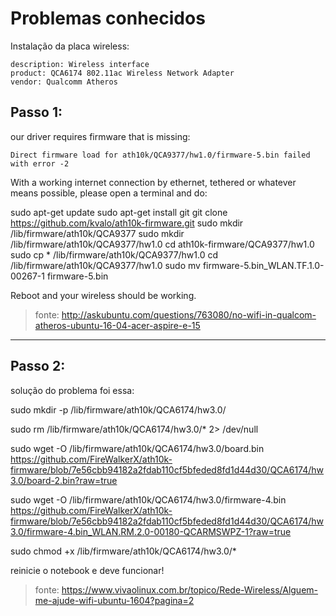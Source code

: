 # Problemas conhecidos

Instalação da placa wireless:

```
description: Wireless interface
product: QCA6174 802.11ac Wireless Network Adapter
vendor: Qualcomm Atheros
```

## Passo 1:

our driver requires firmware that is missing:

    Direct firmware load for ath10k/QCA9377/hw1.0/firmware-5.bin failed with error -2

With a working internet connection by ethernet, tethered or whatever means possible, please open a terminal and do:

sudo apt-get update
sudo apt-get install git
git clone https://github.com/kvalo/ath10k-firmware.git
sudo mkdir /lib/firmware/ath10k/QCA9377
sudo mkdir /lib/firmware/ath10k/QCA9377/hw1.0
cd ath10k-firmware/QCA9377/hw1.0
sudo cp *  /lib/firmware/ath10k/QCA9377/hw1.0
cd /lib/firmware/ath10k/QCA9377/hw1.0
sudo mv firmware-5.bin_WLAN.TF.1.0-00267-1  firmware-5.bin

Reboot and your wireless should be working.

> fonte: http://askubuntu.com/questions/763080/no-wifi-in-qualcom-atheros-ubuntu-16-04-acer-aspire-e-15

---

## Passo 2:

solução do problema foi essa:

sudo mkdir -p /lib/firmware/ath10k/QCA6174/hw3.0/

sudo rm /lib/firmware/ath10k/QCA6174/hw3.0/* 2> /dev/null

sudo wget -O /lib/firmware/ath10k/QCA6174/hw3.0/board.bin https://github.com/FireWalkerX/ath10k-firmware/blob/7e56cbb94182a2fdab110cf5bfeded8fd1d44d30/QCA6174/hw3.0/board-2.bin?raw=true

sudo wget -O /lib/firmware/ath10k/QCA6174/hw3.0/firmware-4.bin https://github.com/FireWalkerX/ath10k-firmware/blob/7e56cbb94182a2fdab110cf5bfeded8fd1d44d30/QCA6174/hw3.0/firmware-4.bin_WLAN.RM.2.0-00180-QCARMSWPZ-1?raw=true

sudo chmod +x /lib/firmware/ath10k/QCA6174/hw3.0/*

reinicie o notebook e deve funcionar!

> fonte: https://www.vivaolinux.com.br/topico/Rede-Wireless/Alguem-me-ajude-wifi-ubuntu-1604?pagina=2
